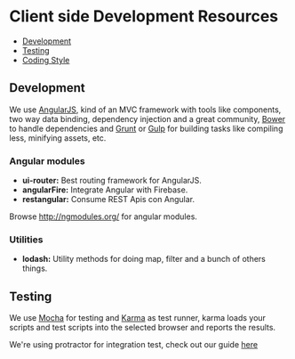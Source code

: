 # Client side Development Resources

- [Development](#development)
- [Testing](#testing)
- [Coding Style](#coding-style)

## Development

We use [AngularJS](http://angularjs.org/), kind of an MVC framework with tools like components, two way data binding, dependency injection and a great community, [Bower](https://github.com/bower/bower) to handle dependencies and [Grunt](http://gruntjs.com/) or [Gulp](http://gulpjs.com/) for building tasks like compiling less, minifying assets, etc.

### Angular modules

* **ui-router:** Best routing framework for AngularJS.
* **angularFire:** Integrate Angular with Firebase.
* **restangular:** Consume REST Apis con Angular.

Browse http://ngmodules.org/ for angular modules.

### Utilities

* **lodash:** Utility methods for doing map, filter and a bunch of others things.

## Testing

  We use [Mocha](http://visionmedia.github.io/mocha/) for testing and [Karma](http://karma-runner.github.io/0.12/index.html) as test runner, karma loads your scripts and test scripts into the selected browser and reports the results. 
  
  We're using protractor for integration test, check out our guide [here](https://github.com/zauberlabs/kb-technology/blob/master/guides/protractor.md)



